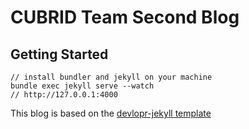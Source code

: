 # CUBRID Team Second Blog

## Getting Started
````
// install bundler and jekyll on your machine
bundle exec jekyll serve --watch
// http://127.0.0.1:4000
````

This blog is based on the [devlopr-jekyll template](https://github.com/sujaykundu777/devlopr-jekyll)
